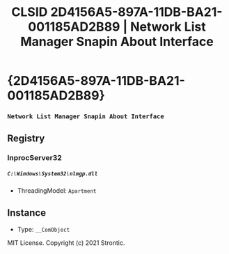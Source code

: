 ﻿---
title: "CLSID 2D4156A5-897A-11DB-BA21-001185AD2B89 | Network List Manager Snapin About Interface"
excerpt: What is COM-Object CLSID 2D4156A5-897A-11DB-BA21-001185AD2B89?
---

# {2D4156A5-897A-11DB-BA21-001185AD2B89}

### `Network List Manager Snapin About Interface`

## Registry


### InprocServer32

##### `C:\Windows\System32\nlmgp.dll`
* ThreadingModel: `Apartment`

## Instance

* Type: `__ComObject`

MIT License. Copyright (c) 2021 Strontic.


